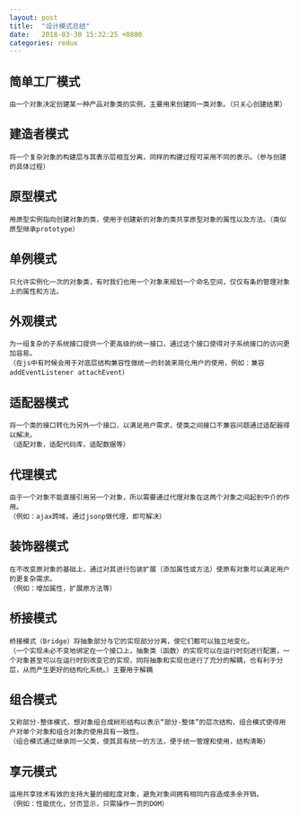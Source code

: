 ```yaml
---
layout: post
title:  "设计模式总结"
date:   2018-03-30 15:32:25 +0800
categories: redux 
---
```


## 简单工厂模式

```
由一个对象决定创建某一种产品对象类的实例，主要用来创建同一类对象。（只关心创建结果）
```

## 建造者模式

```
将一个复杂对象的构建层与其表示层相互分离，同样的构建过程可采用不同的表示。（参与创建的具体过程）
```

## 原型模式

```
用原型实例指向创建对象的类，使用于创建新的对象的类共享原型对象的属性以及方法。（类似原型继承prototype）
```

## 单例模式

```
只允许实例化一次的对象类，有时我们也用一个对象来规划一个命名空间，仅仅有条的管理对象上的属性和方法。
```

## 外观模式

```
为一组复杂的子系统接口提供一个更高级的统一接口，通过这个接口使得对子系统接口的访问更加容易。
（在js中有时候会用于对底层结构兼容性做统一的封装来简化用户的使用，例如：兼容 addEventListener attachEvent）
```

## 适配器模式

```
将一个类的接口转化为另外一个接口，以满足用户需求，使类之间接口不兼容问题通过适配器得以解决。
（适配对象，适配代码库，适配数据等）
```

## 代理模式

```
由于一个对象不能直接引用另一个对象，所以需要通过代理对象在这两个对象之间起到中介的作用。
（例如：ajax跨域，通过jsonp做代理，即可解决）
```

## 装饰器模式

```
在不改变原对象的基础上，通过对其进行包装扩展（添加属性或方法）使原有对象可以满足用户的更复杂需求。
（例如：增加属性，扩展原方法等）
```

## 桥接模式

```
桥接模式（Bridge）将抽象部分与它的实现部分分离，使它们都可以独立地变化。
（一个实现未必不变地绑定在一个接口上，抽象类（函数）的实现可以在运行时刻进行配置，一个对象甚至可以在运行时刻改变它的实现，同将抽象和实现也进行了充分的解耦，也有利于分层，从而产生更好的结构化系统。）主要用于解耦
```

## 组合模式

```
又称部分-整体模式，想对象组合成树形结构以表示“部分-整体”的层次结构，组合模式使得用户对单个对象和组合对象的使用具有一致性。
（组合模式通过继承同一父类，使其具有统一的方法，便于统一管理和使用，结构清晰）
```

## 享元模式

```
运用共享技术有效的支持大量的细粒度对象，避免对象间拥有相同内容造成多余开销。
（例如：性能优化，分页显示，只需操作一页的DOM）
```
